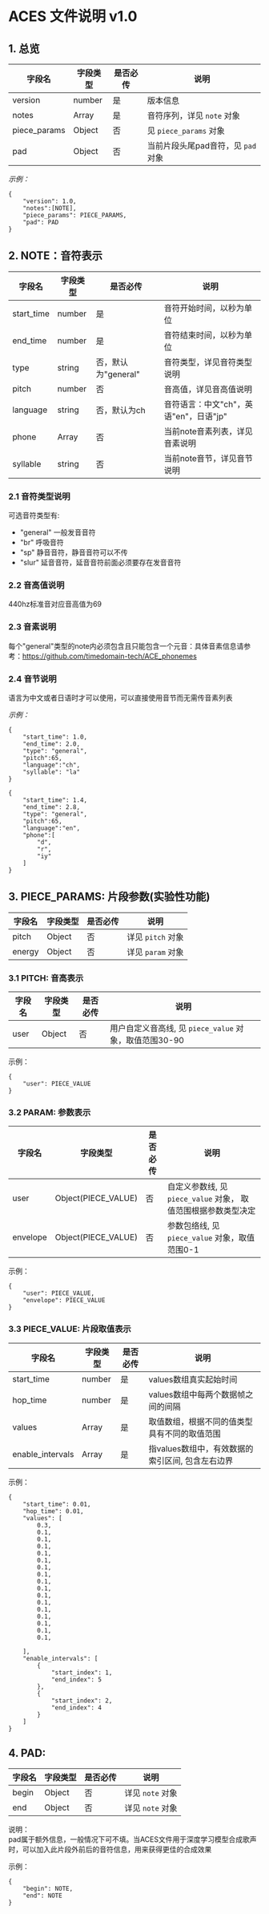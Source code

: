 # ACES 文件说明 v1.0

## 1. 总览

| 字段名          | 字段类型   | 是否必传 | 说明                     |
|--------------|--------|------|------------------------|
| version      | number | 是    | 版本信息                   |
| notes        | Array  | 是    | 音符序列，详见 `note` 对象      |
| piece_params | Object | 否    | 见 `piece_params` 对象    |
| pad          | Object | 否    | 当前片段头尾pad音符，见 `pad` 对象 |

*示例：*

```
{
    "version": 1.0, 
    "notes":[NOTE],
    "piece_params": PIECE_PARAMS,
    "pad": PAD
}
```

## 2. NOTE：音符表示

| 字段名        | 字段类型   | 是否必传           | 说明                        |
|------------|--------|----------------|---------------------------|
| start_time | number | 是              | 音符开始时间，以秒为单位              |
| end_time   | number | 是              | 音符结束时间，以秒为单位              |
| type       | string | 否，默认为"general" | 音符类型，详见音符类型说明             |
| pitch      | number | 否              | 音高值，详见音高值说明               |
| language   | string | 否，默认为ch        | 音符语言：中文"ch"，英语"en"，日语"jp" |
| phone      | Array  | 否              | 当前note音素列表，详见音素说明         |
| syllable   | string | 否              | 当前note音节，详见音节说明           |

### 2.1 音符类型说明

可选音符类型有:

+ "general"  一般发音音符
+ "br" 呼吸音符
+ "sp" 静音音符，静音音符可以不传
+ "slur" 延音音符，延音音符前面必须要存在发音音符

### 2.2 音高值说明

440hz标准音对应音高值为69

### 2.3 音素说明

每个"general"类型的note内必须包含且只能包含一个元音：具体音素信息请参考：https://github.com/timedomain-tech/ACE_phonemes

### 2.4 音节说明

语言为中文或者日语时才可以使用，可以直接使用音节而无需传音素列表

*示例：*

```
{
    "start_time": 1.0,
    "end_time": 2.0,
    "type": "general",
    "pitch":65,
    "language":"ch",
    "syllable": "la"
}
```

```
{
    "start_time": 1.4,
    "end_time": 2.8,
    "type": "general",
    "pitch":65,
    "language":"en",
    "phone":[
        "d",
        "r",
        "iy"
    ]
}
```

## 3. PIECE_PARAMS: 片段参数(实验性功能)

| 字段名    | 字段类型   | 是否必传 | 说明            |
|--------|--------|------|---------------|
| pitch  | Object | 否    | 详见 `pitch` 对象 |
| energy | Object | 否    | 详见 `param` 对象 |

### 3.1 PITCH: 音高表示

| 字段名  | 字段类型   | 是否必传 | 说明                                     |
|------|--------|------|----------------------------------------|
| user | Object | 否    | 用户自定义音高线, 见 `piece_value` 对象，取值范围30-90 |

示例：

```
{
    "user": PIECE_VALUE
}
```

### 3.2 PARAM: 参数表示

| 字段名      | 字段类型                | 是否必传 | 说明                                       |
|----------|---------------------|------|------------------------------------------|
| user     | Object(PIECE_VALUE) | 否    | 自定义参数线, 见 `piece_value` 对象， 取值范围根据参数类型决定 |
| envelope | Object(PIECE_VALUE) | 否    | 参数包络线, 见 `piece_value` 对象，取值范围0-1        |

示例：

```
{
    "user": PIECE_VALUE,
    "envelope": PIECE_VALUE
}
```

### 3.3 PIECE_VALUE: 片段取值表示

| 字段名              | 字段类型   | 是否必传 | 说明                           |
|------------------|--------|------|------------------------------|
| start_time       | number | 是    | values数组真实起始时间               |
| hop_time         | number | 是    | values数组中每两个数据帧之间的间隔         |
| values           | Array  | 是    | 取值数组，根据不同的值类型具有不同的取值范围       |
| enable_intervals | Array  | 是    | 指values数组中，有效数据的索引区间, 包含左右边界 |

示例：

```
{
    "start_time": 0.01,
    "hop_time": 0.01,
    "values": [
        0.3,
        0.1,
        0.1,
        0.1,
        0.1,
        0.1,
        0.1,
        0.1,
        0.1,
        0.1,
        0.1,
        0.1,
        0.1,
        0.1,
        0.1,
        0.1,
        0.1,

    ],
    "enable_intervals": [
        {
            "start_index": 1,
            "end_index": 5
        },
        {
            "start_index": 2,
            "end_index": 4
        }
    ]
}
```

## 4. PAD:

| 字段名   | 字段类型   | 是否必传 | 说明           |
|-------|--------|------|--------------|
| begin | Object | 否    | 详见 `note` 对象 |
| end   | Object | 否    | 详见 `note` 对象 |

说明：  
pad属于额外信息，一般情况下可不填。当ACES文件用于深度学习模型合成歌声时，可以加入此片段外前后的音符信息，用来获得更佳的合成效果

示例：

```
{
    "begin": NOTE,
    "end": NOTE
}
```